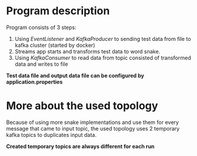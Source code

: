 Program description
======

Program consists of 3 steps:
1.  Using *EventListener* and *KafkaProducer* to sending test data from file to kafka cluster (started by docker)
2.  Streams app starts and transforms test data to word snake.
3.  Using *KafkaConsumer* to read data from topic consisted of transformed data and writes to file

**Test data file and output data file can be configured by application.properties**

More about the used topology
======
Because of using more snake implementations and use them for every message that came to input topic, the used topology uses 2 temporary kafka topics to duplicates input data.

**Created temporary topics are always different for each run**